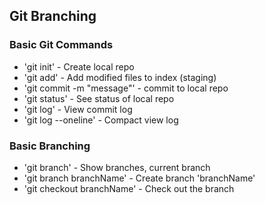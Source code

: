 ## Git Branching

### Basic Git Commands
* 'git init' - Create local repo
* 'git add' - Add modified files to index (staging)
* 'git commit -m "message"' - commit to local repo
* 'git status' - See status of local repo
* 'git log' - View commit log
* 'git log --oneline' - Compact view log

### Basic Branching
* 'git branch' - Show branches, current branch
* 'git branch branchName' - Create branch 'branchName'
* 'git checkout branchName' - Check out the branch
